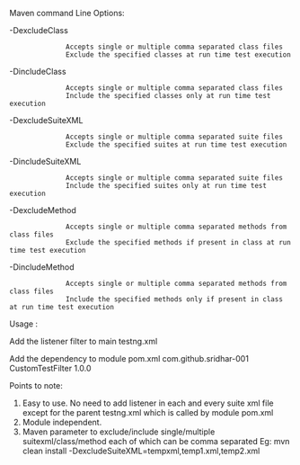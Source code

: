 Maven command Line Options:

-DexcludeClass

                  Accepts single or multiple comma separated class files
				  Exclude the specified classes at run time test execution

-DincludeClass

                  Accepts single or multiple comma separated class files
				  Include the specified classes only at run time test execution

-DexcludeSuiteXML

                  Accepts single or multiple comma separated suite files
				  Exclude the specified suites at run time test execution

-DincludeSuiteXML

                  Accepts single or multiple comma separated suite files
				  Include the specified suites only at run time test execution

-DexcludeMethod

                  Accepts single or multiple comma separated methods from class files
				  Exclude the specified methods if present in class at run time test execution

-DincludeMethod

                  Accepts single or multiple comma separated methods from class files
				  Include the specified methods only if present in class at run time test execution


Usage :

Add the listener filter to main testng.xml
<listeners>
     <listener class-name="com.github.sridhar.CustomTestFilter"/>
 </listeners>

Add the dependency to module pom.xml
 <dependencies>
        <dependency>
            <groupId>com.github.sridhar-001</groupId>
            <artifactId>CustomTestFilter</artifactId>
            <version>1.0.0</version>
        </dependency>
 </dependencies>

 Points to note:
 1) Easy to use. No need to add listener in each and every suite xml file except for the parent testng.xml which is called by module pom.xml
 2) Module independent.
 3) Maven parameter to exclude/include single/multiple suitexml/class/method each of which can be comma separated
 Eg: mvn clean install -DexcludeSuiteXML=tempxml,temp1.xml,temp2.xml

